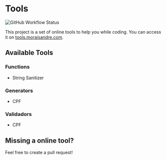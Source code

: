 # Tools

![GitHub Workflow Status](https://img.shields.io/github/workflow/status/moraisandre/tools/CI)

This project is a set of online tools to help you while coding. You can access it on  <a target="_blank" href="https://tools.moraisandre.com/">tools.moraisandre.com</a>.

## Available Tools

### Functions
* String Sanitizer

### Generators
* CPF
### Validadors
* CPF
## Missing a online tool?

Feel free to create a pull request!